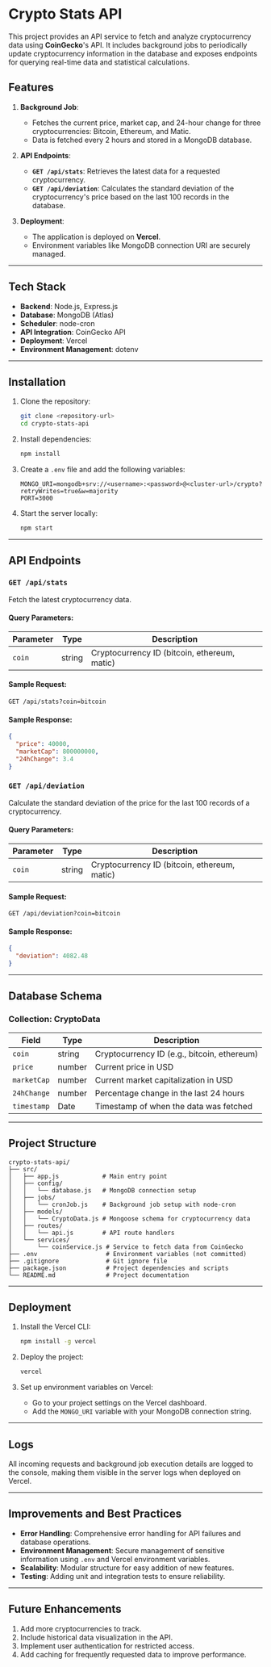 # Crypto Stats API

This project provides an API service to fetch and analyze cryptocurrency data using **CoinGecko**'s API. It includes background jobs to periodically update cryptocurrency information in the database and exposes endpoints for querying real-time data and statistical calculations.

## Features

1. **Background Job**:
   - Fetches the current price, market cap, and 24-hour change for three cryptocurrencies: Bitcoin, Ethereum, and Matic.
   - Data is fetched every 2 hours and stored in a MongoDB database.

2. **API Endpoints**:
   - **`GET /api/stats`**: Retrieves the latest data for a requested cryptocurrency.
   - **`GET /api/deviation`**: Calculates the standard deviation of the cryptocurrency's price based on the last 100 records in the database.

3. **Deployment**:
   - The application is deployed on **Vercel**.
   - Environment variables like MongoDB connection URI are securely managed.

---

## Tech Stack

- **Backend**: Node.js, Express.js
- **Database**: MongoDB (Atlas)
- **Scheduler**: node-cron
- **API Integration**: CoinGecko API
- **Deployment**: Vercel
- **Environment Management**: dotenv

---

## Installation

1. Clone the repository:
   ```bash
   git clone <repository-url>
   cd crypto-stats-api
   ```

2. Install dependencies:
   ```bash
   npm install
   ```

3. Create a `.env` file and add the following variables:
   ```env
   MONGO_URI=mongodb+srv://<username>:<password>@<cluster-url>/crypto?retryWrites=true&w=majority
   PORT=3000
   ```

4. Start the server locally:
   ```bash
   npm start
   ```

---

## API Endpoints

### **`GET /api/stats`**
Fetch the latest cryptocurrency data.

#### Query Parameters:
| Parameter | Type   | Description                                    |
|-----------|--------|------------------------------------------------|
| `coin`    | string | Cryptocurrency ID (bitcoin, ethereum, matic) |

#### Sample Request:
```http
GET /api/stats?coin=bitcoin
```

#### Sample Response:
```json
{
  "price": 40000,
  "marketCap": 800000000,
  "24hChange": 3.4
}
```

### **`GET /api/deviation`**
Calculate the standard deviation of the price for the last 100 records of a cryptocurrency.

#### Query Parameters:
| Parameter | Type   | Description                                    |
|-----------|--------|------------------------------------------------|
| `coin`    | string | Cryptocurrency ID (bitcoin, ethereum, matic) |

#### Sample Request:
```http
GET /api/deviation?coin=bitcoin
```

#### Sample Response:
```json
{
  "deviation": 4082.48
}
```

---

## Database Schema

### **Collection: CryptoData**
| Field          | Type      | Description                                   |
|----------------|-----------|-----------------------------------------------|
| `coin`         | string    | Cryptocurrency ID (e.g., bitcoin, ethereum)  |
| `price`        | number    | Current price in USD                         |
| `marketCap`    | number    | Current market capitalization in USD         |
| `24hChange`    | number    | Percentage change in the last 24 hours       |
| `timestamp`    | Date      | Timestamp of when the data was fetched       |

---

## Project Structure

```
crypto-stats-api/
├── src/
│   ├── app.js            # Main entry point
│   ├── config/
│   │   └── database.js   # MongoDB connection setup
│   ├── jobs/
│   │   └── cronJob.js    # Background job setup with node-cron
│   ├── models/
│   │   └── CryptoData.js # Mongoose schema for cryptocurrency data
│   ├── routes/
│   │   └── api.js        # API route handlers
│   └── services/
│       └── coinService.js # Service to fetch data from CoinGecko
├── .env                   # Environment variables (not committed)
├── .gitignore             # Git ignore file
├── package.json           # Project dependencies and scripts
└── README.md              # Project documentation
```

---

## Deployment

1. Install the Vercel CLI:
   ```bash
   npm install -g vercel
   ```

2. Deploy the project:
   ```bash
   vercel
   ```

3. Set up environment variables on Vercel:
   - Go to your project settings on the Vercel dashboard.
   - Add the `MONGO_URI` variable with your MongoDB connection string.

---

## Logs

All incoming requests and background job execution details are logged to the console, making them visible in the server logs when deployed on Vercel.

---

## Improvements and Best Practices

- **Error Handling**: Comprehensive error handling for API failures and database operations.
- **Environment Management**: Secure management of sensitive information using `.env` and Vercel environment variables.
- **Scalability**: Modular structure for easy addition of new features.
- **Testing**: Adding unit and integration tests to ensure reliability.

---

## Future Enhancements

1. Add more cryptocurrencies to track.
2. Include historical data visualization in the API.
3. Implement user authentication for restricted access.
4. Add caching for frequently requested data to improve performance.

